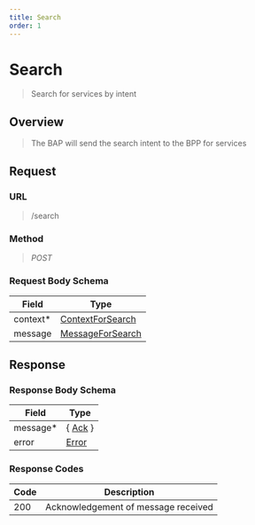 ```yaml
---
title: Search
order: 1
---
```


# Search

> Search for services by intent

## Overview

> The BAP will send the search intent to the BPP for services

## Request

### URL

> /search

### Method

> _POST_

### Request Body Schema

| **Field** | **Type**                                                                       |
| --------- | ------------------------------------------------------------------------------ |
| context\* | [ContextForSearch](/docs/core-specification/schema-reference/contextforsearch) |
| message   | [MessageForSearch](/docs/core-specification/schema-reference/messageforsearch) |

## Response

### Response Body Schema

| **Field** | **Type**                                                 |
| --------- | -------------------------------------------------------- |
| message\* | { [Ack](/docs/core-specification/schema-reference/ack) } |
| error     | [Error](/docs/core-specification/schema-reference/error) |

### Response Codes

| **Code** | **Description**                     |
| -------- | ----------------------------------- |
| 200      | Acknowledgement of message received |
